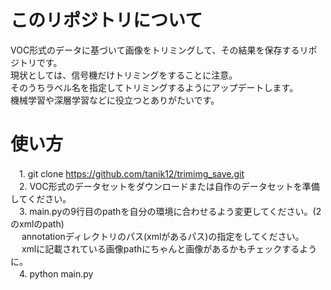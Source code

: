 # このリポジトリについて
VOC形式のデータに基づいて画像をトリミングして、その結果を保存するリポジトリです。<br>
現状としては、信号機だけトリミングをすることに注意。<br>
そのうちラベル名を指定してトリミングするようにアップデートします。<br>
機械学習や深層学習などに役立つとありがたいです。<br>

# 使い方
　1. git clone https://github.com/tanik12/trimimg_save.git<br>
　2. VOC形式のデータセットをダウンロードまたは自作のデータセットを準備してください。<br>
　3. main.pyの9行目のpathを自分の環境に合わせるよう変更してください。(2のxmlのpath)<br>
 　  annotationディレクトリのパス(xmlがあるパス)の指定をしてください。<br>
 　  xmlに記載されている画像pathにちゃんと画像があるかもチェックするように。<br>
　4. python main.py<br>
